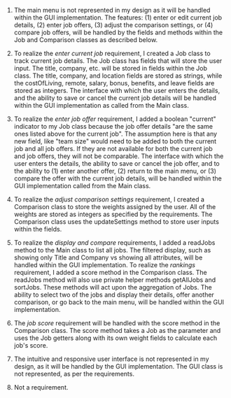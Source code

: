 1. The main menu is not represented in my design as it will be handled within the GUI implementation. The features: (1) enter or edit current job details, (2) enter job offers, (3) adjust the comparison settings, or (4) compare job offers, will be handled by the fields and methods within the Job and Comparison classes as described below.

2. To realize the *enter current job* requirement, I created a Job class to track current job details. The Job class has fields that will store the user input. The title, company, etc. will be stored in fields within the Job class. The title, company, and location fields are stored as strings, while the costOfLiving, remote, salary, bonus, benefits, and leave fields are stored as integers. The interface with which the user enters the details, and the ability to save or cancel the current job details will be handled within the GUI implementation as called from the Main class.

3. To realize the *enter job offer* requirement, I added a boolean "current" indicator to my Job class because the job offer details "are the same ones listed above for the current job". The assumption here is that any new field, like "team size" would need to be added to both the current job and all job offers. If they are not available for both the current job and job offers, they will not be comparable.
The interface with which the user enters the details, the ability to save or cancel the job offer, and to the ability to (1) enter another offer, (2) return to the main menu, or (3) compare the
offer with the current job details, will be handled within the GUI implementation called from the Main class.

4. To realize the *adjust comparison settings* requirement, I created a Comparison class to store the weights assigned by the user. All of the weights are stored as integers as specified by the requirements. The Comparison class uses the updateSettings method to store user inputs within the fields.

5. To realize the *display and compare* requirements, I added a readJobs method to the Main class to list all jobs. The filtered display, such as showing only Title and Company vs showing all attributes, will be handled within the GUI implementation.
To realize the *rankings* requirement, I added a score method in the Comparison class. The readJobs method will also use private helper methods getAllJobs and sortJobs. These methods will act upon the aggregation of Jobs. The ability to select two of the jobs and display their details, offer another comparison, or go back to the main menu, will be handled within the GUI implementation.

6. The *job score* requirement will be handled with the score method in the Comparison class. The score method takes a Job as the parameter and uses the Job getters along with its own weight fields to calculate each job's score.

7. The intuitive and responsive user interface is not represented in my design, as it will be handled by the GUI implementation. The GUI class is not represented, as per the requirements.

8. Not a requirement.
